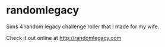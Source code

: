 randomlegacy
============

Sims 4 random legacy challenge roller that I made for my wife.  

Check it out online at http://randomlegacy.com

